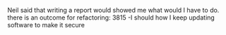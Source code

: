 Neil said that writing a report would showed me what would I have to do.
there is an outcome for refactoring: 3815 
-I should how I keep updating software to make it secure